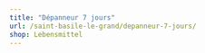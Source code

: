 ```yaml
---
title: "Dépanneur 7 jours"
url: /saint-basile-le-grand/depanneur-7-jours/
shop: Lebensmittel
---
```

